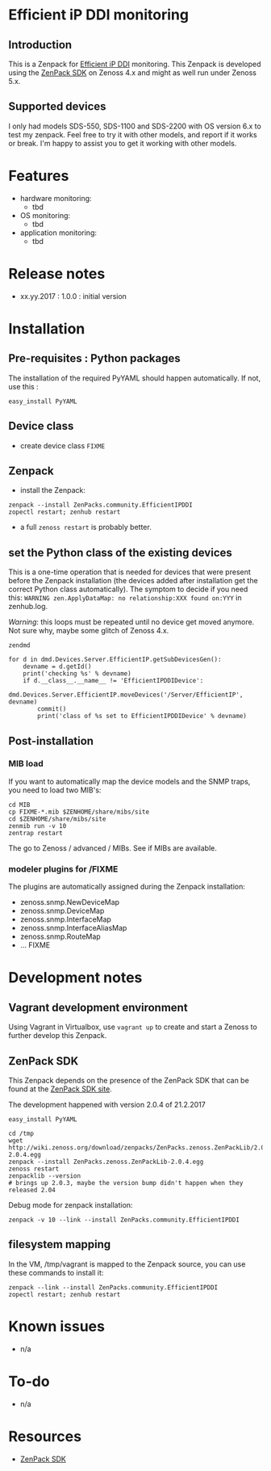 # Efficient iP DDI monitoring

## Introduction

This is a Zenpack for [Efficient iP DDI](http://www.efficientip.com/solutions/smart-ddi/) monitoring. This Zenpack is developed using the [ZenPack SDK](https://www.zenoss.com/product/zenpacks/zenpacklib) on Zenoss 4.x and might as well run under Zenoss 5.x.

## Supported devices

I only had models SDS-550, SDS-1100 and SDS-2200 with OS version 6.x to test my zenpack. Feel free to try it with other models, and report if it works or break. I'm happy to assist you to get it working with other models.

# Features

- hardware monitoring:
    - tbd
- OS monitoring:
    - tbd
- application monitoring:
    - tbd

# Release notes

- xx.yy.2017 : 1.0.0 : initial version

# Installation

## Pre-requisites : Python packages

The installation of the required PyYAML should happen automatically. If not, use this :

```
easy_install PyYAML
```

## Device class

- create device class `FIXME`

## Zenpack

- install the Zenpack:

```
zenpack --install ZenPacks.community.EfficientIPDDI
zopectl restart; zenhub restart
```

- a full `zenoss restart` is probably better.

## set the Python class of the existing devices

This is a one-time operation that is needed for devices that were present before the Zenpack installation (the devices added after installation get the correct Python class automatically). The symptom to decide if you need this: `WARNING zen.ApplyDataMap: no relationship:XXX found on:YYY` in zenhub.log.

*Warning*: this loops must be repeated until no device get moved anymore. Not sure why, maybe some glitch of Zenoss 4.x.

`zendmd`

```
for d in dmd.Devices.Server.EfficientIP.getSubDevicesGen():
    devname = d.getId()
    print('checking %s' % devname)
    if d.__class__.__name__ != 'EfficientIPDDIDevice':
        dmd.Devices.Server.EfficientIP.moveDevices('/Server/EfficientIP', devname)
        commit()
        print('class of %s set to EfficientIPDDIDevice' % devname)

```

## Post-installation

### MIB load

If you want to automatically map the device models and the SNMP traps, you need to load two MIB's:

```
cd MIB
cp FIXME-*.mib $ZENHOME/share/mibs/site
cd $ZENHOME/share/mibs/site
zenmib run -v 10
zentrap restart
```

The go to Zenoss / advanced / MIBs. See if MIBs are available.

### modeler plugins for /FIXME

The plugins are automatically assigned during the Zenpack installation:

- zenoss.snmp.NewDeviceMap
- zenoss.snmp.DeviceMap
- zenoss.snmp.InterfaceMap
- zenoss.snmp.InterfaceAliasMap
- zenoss.snmp.RouteMap
- ... FIXME

# Development notes

## Vagrant development environment

Using Vagrant in Virtualbox, use `vagrant up` to create and start a Zenoss to further develop this Zenpack.

## ZenPack SDK

This Zenpack depends on the presence of the ZenPack SDK that can be found at the [ZenPack SDK site](https://www.zenoss.com/product/zenpacks/zenpacklib).

The development happened with version 2.0.4 of 21.2.2017

```
easy_install PyYAML

cd /tmp
wget http://wiki.zenoss.org/download/zenpacks/ZenPacks.zenoss.ZenPackLib/2.0.4/ZenPacks.zenoss.ZenPackLib-2.0.4.egg
zenpack --install ZenPacks.zenoss.ZenPackLib-2.0.4.egg
zenoss restart
zenpacklib --version
# brings up 2.0.3, maybe the version bump didn't happen when they released 2.04
```

Debug mode for zenpack installation:

`zenpack -v 10 --link --install ZenPacks.community.EfficientIPDDI`

## filesystem mapping

In the VM, /tmp/vagrant is mapped to the Zenpack source, you can use these commands to install it:

    zenpack --link --install ZenPacks.community.EfficientIPDDI
    zopectl restart; zenhub restart

# Known issues

- n/a

# To-do

- n/a

# Resources

- [ZenPack SDK](https://www.zenoss.com/product/zenpacks/zenpacklib)
